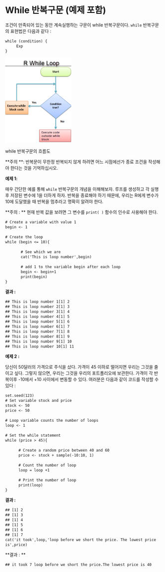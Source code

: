 # While 반복구문 (예제 포함)



조건이 만족되어 있는 동안 계속실행하는 구문이 while 반복구문이다. `while` 반복구문의 표현법은 다음과 같다 :

```
while (condition) {
     Exp	
}
```

[<img src="images/032818_1244_WhileLoopin1.png" alt="img" style="zoom:80%;" />](https://www.guru99.com/images/r_programming/032818_1244_WhileLoopin1.png)

while 반복구문의 흐름도

**주의 **: 반복문이 무한정 반복되지 않게 하려면 어느 시점에선가 종료 조건을 작성해야 한다는 것을 기억하십시오.



**예제 1:**

매우 간단한 예를 통해 `while` 반복구문의 개념을 이해해보자. 루프를 생성하고 각 실행 후 저장된 변수에 1을 더하게 하자. 반복을 종료해야 하기 때문에, 우리는 R에게 변수가 10에 도달했을 때 반복을 멈추라고 명확히 알려야 한다.

**주의 : ** 현재 반복 값을 보려면 그 변수를 `print( )` 함수의 인수로 사용해야 한다.

```
# Create a variable with value 1
begin <- 1

# Create the loop
while (begin <= 10){

       # See which we are  
       cat('This is loop number',begin)

       # add 1 to the variable begin after each loop
       begin <- begin+1
       print(begin)
}
```

**결과 :**

```
## This is loop number 1[1] 2
## This is loop number 2[1] 3
## This is loop number 3[1] 4
## This is loop number 4[1] 5
## This is loop number 5[1] 6
## This is loop number 6[1] 7
## This is loop number 7[1] 8
## This is loop number 8[1] 9
## This is loop number 9[1] 10
## This is loop number 10[1] 11
```



**예제 2 :**

당신이 50달러의 가격으로 주식을 샀다. 가격이 45 이하로 떨어지면 우리는 그것을 줄이고 싶다. 그렇지 않으면, 우리는 그것을 우리의 포트폴리오에 보관한다. 가격이 각 반복이후 -10에서 +10 사이에서 변동할 수 있다. 여러분은 다음과 같이 코드를 작성할 수 있다 :

```
set.seed(123)
# Set variable stock and price
stock <- 50
price <- 50

# Loop variable counts the number of loops 
loop <- 1

# Set the while statement
while (price > 45){

      # Create a random price between 40 and 60
      price <- stock + sample(-10:10, 1)

      # Count the number of loop
      loop = loop +1 

      # Print the number of loop
      print(loop)
}
```

**결과 :**

```
## [1] 2
## [1] 3
## [1] 4
## [1] 5
## [1] 6
## [1] 7
cat('it took',loop,'loop before we short the price. The lowest price is',price)
```

**결과 : **

```
## it took 7 loop before we short the price.The lowest price is 40
```



 